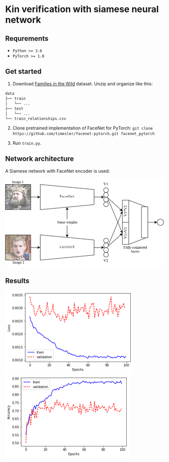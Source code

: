# Kin verification with siamese neural network

## Requrements

* `Python >= 3.6`
* `PyTorch >= 1.0`

## Get started
1. Download [Families in the Wild](https://www.kaggle.com/c/recognizing-faces-in-the-wild/data) dataset. Unzip and organize like this:

```
data
├── train
│   └── ...
├── test
│   └── ...
└── train_relationships.csv
```

2. Clone pretrained implementation of FaceNet for PyTorch: `git clone https://github.com/timesler/facenet-pytorch.git facenet_pytorch`

3. Run `train.py`.

## Network architecture
A Siamese network with FaceNet encoder is used:

![Scheme](docs/scheme.png)

## Results
![plot1](docs/loss_plot.png)
![plot2](docs/acc_plot.png)
